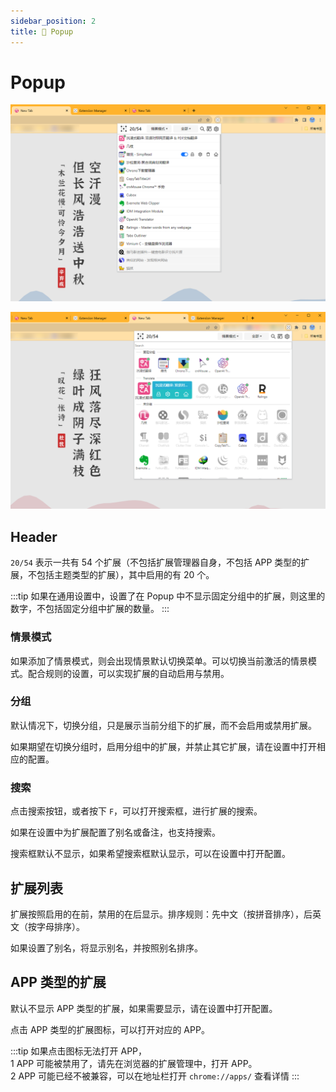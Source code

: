 ```yaml
---
sidebar_position: 2
title: 🧩 Popup
---
```


# Popup


![popup1](./img/2023-10-10-14-57-36.png)

![popup2](./img/2023-10-10-14-57-56.png)

## Header

`20/54` 表示一共有 54 个扩展（不包括扩展管理器自身，不包括 APP 类型的扩展，不包括主题类型的扩展），其中启用的有 20 个。

:::tip
如果在通用设置中，设置了在 Popup 中不显示固定分组中的扩展，则这里的数字，不包括固定分组中扩展的数量。
:::

### 情景模式

如果添加了情景模式，则会出现情景默认切换菜单。可以切换当前激活的情景模式。配合规则的设置，可以实现扩展的自动启用与禁用。

### 分组

默认情况下，切换分组，只是展示当前分组下的扩展，而不会启用或禁用扩展。

如果期望在切换分组时，启用分组中的扩展，并禁止其它扩展，请在设置中打开相应的配置。

### 搜索

点击搜索按钮，或者按下 `F`，可以打开搜索框，进行扩展的搜索。

如果在设置中为扩展配置了别名或备注，也支持搜索。

搜索框默认不显示，如果希望搜索框默认显示，可以在设置中打开配置。

## 扩展列表

扩展按照启用的在前，禁用的在后显示。排序规则：先中文（按拼音排序），后英文（按字母排序）。

如果设置了别名，将显示别名，并按照别名排序。

## APP 类型的扩展

默认不显示 APP 类型的扩展，如果需要显示，请在设置中打开配置。

点击 APP 类型的扩展图标，可以打开对应的 APP。

:::tip
如果点击图标无法打开 APP，  
1 APP 可能被禁用了，请先在浏览器的扩展管理中，打开 APP。  
2 APP 可能已经不被兼容，可以在地址栏打开 `chrome://apps/` 查看详情
:::
